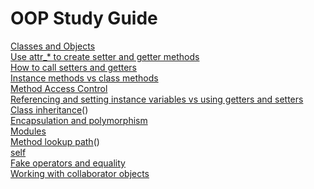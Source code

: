 # OOP Study Guide

[Classes and Objects](./oop/objects_and_classes.md)\
[Use attr_* to create setter and getter methods]()\
[How to call setters and getters]()\
[Instance methods vs class methods]()\
[Method Access Control]()\
[Referencing and setting instance variables vs using getters and setters]()\
[Class inheritance](./oop/final_inheritance.md)()\
[Encapsulation and polymorphism]()\
[Modules]()\
[Method lookup path](./oop/final_inheritance.md#method-lookup-path)()\
[self]()\
[Fake operators and equality]()\
[Working with collaborator objects]()

